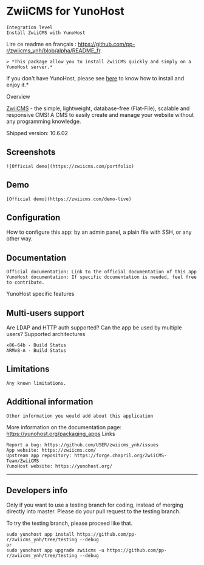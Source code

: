 # ZwiiCMS for YunoHost

    Integration level
    Install ZwiiCMS with YunoHost

Lire ce readme en français : https://github.com/pp-r/zwiicms_ynh/blob/alpha/README_fr.

    > *This package allow you to install ZwiiCMS quickly and simply on a YunoHost server.*
If you don't have YunoHost, please see [here](https://yunohost.org/#/install) to know how to install and enjoy it.*
    
Overview

[ZwiiCMS](https://zwiicms.com) - the simple, lightweight, database-free (Flat-File), scalable and responsive CMS!
A CMS to easily create and manage your website without any programming knowledge.


Shipped version: 10.6.02

## Screenshots

    ![Official demo](https://zwiicms.com/portfolio)

## Demo

    [Official demo](https://zwiicms.com/demo-live)

## Configuration

How to configure this app: by an admin panel, a plain file with SSH, or any other way.

## Documentation

    Official documentation: Link to the official documentation of this app
    YunoHost documentation: If specific documentation is needed, feel free to contribute.

YunoHost specific features

## Multi-users support

Are LDAP and HTTP auth supported? Can the app be used by multiple users?
Supported architectures

    x86-64b - Build Status
    ARMv8-A - Build Status

## Limitations

    Any known limitations.

## Additional information

    Other information you would add about this application

More information on the documentation page:
https://yunohost.org/packaging_apps
Links

    Report a bug: https://github.com/USER/zwiicms_ynh/issues
    App website: https://zwiicms.com/
    Upstream app repository: https://forge.chapril.org/ZwiiCMS-Team/ZwiiCMS
    YunoHost website: https://yunohost.org/

---

Developers info
----------------

Only if you want to use a testing branch for coding, instead of merging directly into master. Please do your pull request to the testing branch.

To try the testing branch, please proceed like that.

    sudo yunohost app install https://github.com/pp-r/zwiicms_ynh/tree/testing --debug
    or
    sudo yunohost app upgrade zwiicms -u https://github.com/pp-r/zwiicms_ynh/tree/testing --debug
